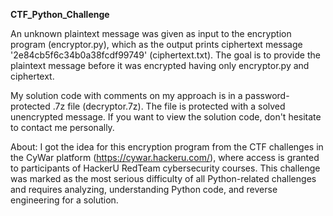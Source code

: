 <b>CTF_Python_Challenge</b>

An unknown plaintext message was given as input to the encryption program (encryptor.py), which as the output prints ciphertext message '2e84cb5f6c34b0a38fcdf99749' (ciphertext.txt). The goal is to provide the plaintext message before it was encrypted having only encryptor.py and ciphertext.

My solution code with comments on my approach is in a password-protected .7z file (decryptor.7z). The file is protected with a solved unencrypted message. If you want to view the solution code, don't hesitate to contact me personally.

About:
I got the idea for this encryption program from the CTF challenges in the CyWar platform (https://cywar.hackeru.com/), where access is granted to participants of HackerU RedTeam cybersecurity courses. This challenge was marked as the most serious difficulty of all Python-related challenges and requires analyzing, understanding Python code, and reverse engineering for a solution.
